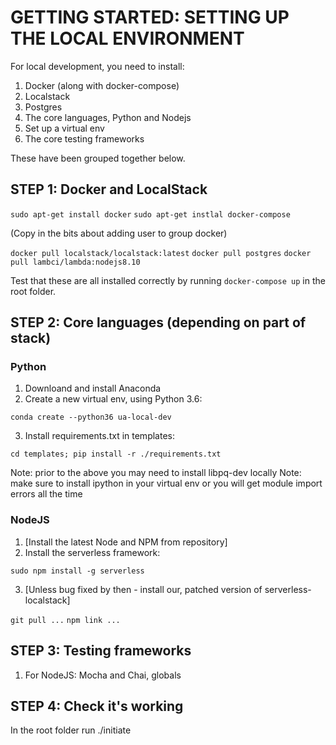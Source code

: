 # GETTING STARTED: SETTING UP THE LOCAL ENVIRONMENT

For local development, you need to install:

1.  Docker (along with docker-compose)
2.  Localstack
3.  Postgres
4.  The core languages, Python and Nodejs
5.  Set up a virtual env
6.  The core testing frameworks

These have been grouped together below.

## STEP 1: Docker and LocalStack

`sudo apt-get install docker`
`sudo apt-get instlal docker-compose`

(Copy in the bits about adding user to group docker)

`docker pull localstack/localstack:latest`
`docker pull postgres`
`docker pull lambci/lambda:nodejs8.10`

Test that these are all installed correctly by running `docker-compose up` in the root folder.

## STEP 2: Core languages (depending on part of stack)

### Python

1. Downloand and install Anaconda
2. Create a new virtual env, using Python 3.6:

`conda create --python36 ua-local-dev`

3. Install requirements.txt in templates:

`cd templates; pip install -r ./requirements.txt`

Note: prior to the above you may need to install libpq-dev locally
Note: make sure to install ipython in your virtual env or you will get module import errors all the time

### NodeJS

1. [Install the latest Node and NPM from repository]
2. Install the serverless framework:

`sudo npm install -g serverless`

3. [Unless bug fixed by then - install our, patched version of serverless-localstack]

`git pull ...`
`npm link ...`

## STEP 3: Testing frameworks

1. For NodeJS: Mocha and Chai, globals

## STEP 4: Check it's working

In the root folder run ./initiate